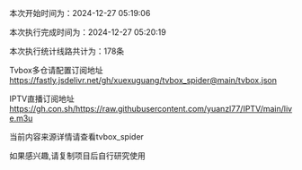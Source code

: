 
本次开始时间为：2024-12-27 05:19:06

本次执行完成时间为：2024-12-27 05:20:19

本次执行统计线路共计为：178条

Tvbox多仓请配置订阅地址 https://fastly.jsdelivr.net/gh/xuexuguang/tvbox_spider@main/tvbox.json

IPTV直播订阅地址 https://gh.con.sh/https://raw.githubusercontent.com/yuanzl77/IPTV/main/live.m3u

当前内容来源详情请查看tvbox_spider

如果感兴趣,请复制项目后自行研究使用
